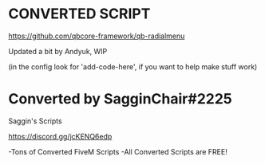 # CONVERTED SCRIPT
https://github.com/qbcore-framework/qb-radialmenu

Updated a bit by Andyuk, WIP

(in the config look for 'add-code-here', if you want to help make stuff work)

# Converted by SagginChair#2225

Saggin's Scripts 


https://discord.gg/jcKENQ6edp

-Tons of Converted FiveM Scripts
-All Converted Scripts are FREE!
